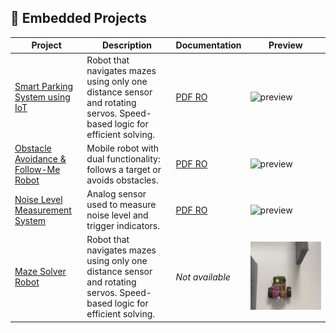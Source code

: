 ## 🤖 Embedded Projects

| Project | Description | Documentation | Preview |
|--------|-------------|---------------|---------|
| [Smart Parking System using IoT](https://github.com/iustin999/embedded-systems/maze-solver) | Robot that navigates mazes using only one distance sensor and rotating servos. Speed-based logic for efficient solving. | [PDF RO](link_pdf_ro) | ![preview](link_către_imagine) |
| [Obstacle Avoidance & Follow-Me Robot](https://github.com/iustin999/embedded-systems/obstacle-follow-robot) | Mobile robot with dual functionality: follows a target or avoids obstacles. | [PDF RO](link_pdf_ro) | ![preview](link_imagine) |
| [Noise Level Measurement System](https://github.com/Iustin999/embedded-systems/tree/main/Noise%20level%20measurement%20system) | Analog sensor used to measure noise level and trigger indicators. | [PDF RO](link_pdf_ro) | ![preview](link_imagine) |
| [Maze Solver Robot](https://github.com/Iustin999/embedded-systems/tree/main/Maze-solver%20Robot) | Robot that navigates mazes using only one distance sensor and rotating servos. Speed-based logic for efficient solving. | _Not available_ | ![preview](https://github.com/Iustin999/embedded-systems/blob/main/Maze-solver%20Robot/pictures/IMG-20250601-WA0011.jpg) |

